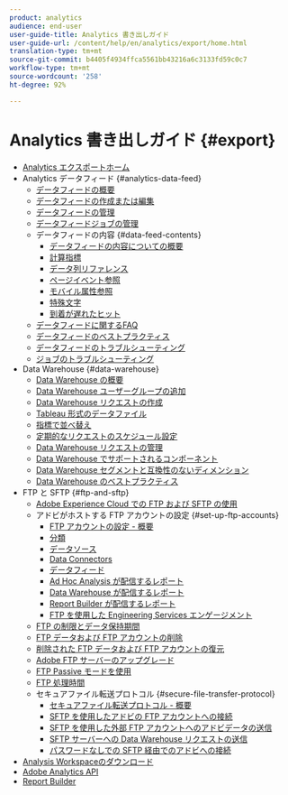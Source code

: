 ```yaml
---
product: analytics
audience: end-user
user-guide-title: Analytics 書き出しガイド
user-guide-url: /content/help/en/analytics/export/home.html
translation-type: tm+mt
source-git-commit: b4405f4934ffca5561bb43216a6c3133fd59c0c7
workflow-type: tm+mt
source-wordcount: '258'
ht-degree: 92%

---
```



# Analytics 書き出しガイド {#export}

+ [Analytics エクスポートホーム](home.md)
+ Analytics データフィード {#analytics-data-feed}
   + [データフィードの概要](analytics-data-feed/data-feed-overview.md)
   + [データフィードの作成または編集](analytics-data-feed/create-feed.md)
   + [データフィードの管理](analytics-data-feed/df-manage-feeds.md)
   + [データフィードジョブの管理](analytics-data-feed/df-manage-jobs.md)
   + データフィードの内容 {#data-feed-contents}
      + [データフィードの内容についての概要](analytics-data-feed/c-df-contents/datafeeds-contents.md)
      + [計算指標](analytics-data-feed/c-df-contents/datafeeds-calculate.md)
      + [データ列リファレンス](analytics-data-feed/c-df-contents/datafeeds-reference.md)
      + [ページイベント参照](analytics-data-feed/c-df-contents/datafeeds-page-event.md)
      + [モバイル属性参照](analytics-data-feed/c-df-contents/mobile-attributes-lookup.md)
      + [特殊文字](analytics-data-feed/c-df-contents/datafeeds-spec-chars.md)
      + [到着が遅れたヒット](analytics-data-feed/c-df-contents/late-arriving-hits.md)
   + [データフィードに関するFAQ](analytics-data-feed/df-faq.md)
   + [データフィードのベストプラクティス](analytics-data-feed/data-feeds-best-practices.md)
   + [データフィードのトラブルシューティング](analytics-data-feed/feed-troubleshooting.md)
   + [ジョブのトラブルシューティング](analytics-data-feed/jobs-troubleshooting.md)
+ Data Warehouse {#data-warehouse}
   + [Data Warehouse の概要](data-warehouse/data-warehouse.md)
   + [Data Warehouse ユーザーグループの追加](data-warehouse/t-dw-group.md)
   + [Data Warehouse リクエストの作成](data-warehouse/t-dw-create-request.md)
   + [Tableau 形式のデータファイル](data-warehouse/t-tableau.md)
   + [指標で並べ替え](data-warehouse/sorting-by-metric.md)
   + [定期的なリクエストのスケジュール設定](data-warehouse/dw-schedule-recurring.md)
   + [Data Warehouse リクエストの管理](data-warehouse/data-warehouse-requests-manage.md)
   + [Data Warehouse でサポートされるコンポーネント](data-warehouse/component-support.md)
   + [Data Warehouse セグメントと互換性のないディメンション](data-warehouse/dw-dimensions-incompatible-dwsegments.md)
   + [Data Warehouse のベストプラクティス](data-warehouse/data-warehouse-bp.md)
+ FTP と SFTP {#ftp-and-sftp}
   + [Adobe Experience Cloud での FTP および SFTP の使用](ftp-and-sftp/ftp-overview.md)
   + アドビがホストする FTP アカウントの設定 {#set-up-ftp-accounts}
      + [FTP アカウントの設定 - 概要](ftp-and-sftp/c-set-up-ftp-accounts/ftp-accounts.md)
      + [分類](ftp-and-sftp/c-set-up-ftp-accounts/ftp-saint.md)
      + [データソース](ftp-and-sftp/c-set-up-ftp-accounts/ftp-datasources.md)
      + [Data Connectors](ftp-and-sftp/c-set-up-ftp-accounts/ftp-genesis.md)
      + [データフィード](ftp-and-sftp/c-set-up-ftp-accounts/ftp-datafeeds.md)
      + [Ad Hoc Analysis が配信するレポート](ftp-and-sftp/c-set-up-ftp-accounts/ftp-discover-reports.md)
      + [Data Warehouse が配信するレポート](ftp-and-sftp/c-set-up-ftp-accounts/ftp-dw-reports.md)
      + [Report Builder が配信するレポート](ftp-and-sftp/c-set-up-ftp-accounts/ftp-arb-reports.md)
      + [FTP を使用した Engineering Services エンゲージメント](ftp-and-sftp/c-set-up-ftp-accounts/ftp-eng-services.md)
   + [FTP の制限とデータ保持期間](ftp-and-sftp/ftp-limits.md)
   + [FTP データおよび FTP アカウントの削除](ftp-and-sftp/ftp-delete.md)
   + [削除された FTP データおよび FTP アカウントの復元](ftp-and-sftp/ftp-restore.md)
   + [Adobe FTP サーバーのアップグレード](ftp-and-sftp/ftp-upgrade.md)
   + [FTP Passive モードを使用](ftp-and-sftp/ftp-passive.md)
   + [FTP 処理時間](ftp-and-sftp/ftp-processing.md)
   + セキュアファイル転送プロトコル {#secure-file-transfer-protocol}
      + [セキュアファイル転送プロトコル - 概要](ftp-and-sftp/c-sftp/ftp-sftp.md)
      + [SFTP を使用したアドビの FTP アカウントへの接続](ftp-and-sftp/c-sftp/ftp-sftp-connect.md)
      + [SFTP を使用した外部 FTP アカウントへのアドビデータの送信](ftp-and-sftp/c-sftp/ftp-sftp-transfer.md)
      + [SFTP サーバーへの Data Warehouse リクエストの送信](ftp-and-sftp/c-sftp/ftp-sftp-dw.md)
      + [パスワードなしでの SFTP 経由でのアドビへの接続](ftp-and-sftp/c-sftp/ftp-sftp-cert-auth.md)
+ [Analysis Workspaceのダウンロード](https://docs.adobe.com/content/help/en/analytics/analyze/analysis-workspace/curate-share/download-send.html)
+ [Adobe Analytics API ](https://www.adobe.io/apis/experiencecloud/analytics/docs.html)
+ [Report Builder](https://docs.adobe.com/content/help/ja-JP/analytics/analyze/report-builder/home.html)

